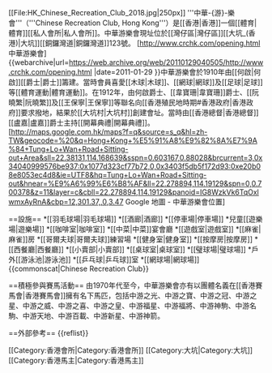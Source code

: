 [[File:HK_Chinese_Recreation_Club_2018.jpg|250px]]
'''中華-{游}-樂會'''（'''Chinese Recreation Club, Hong Kong'''）是[[香港|香港]]一個[[體育|體育]][[私人會所|私人會所]]。中華游樂會現址位於[[灣仔區|灣仔區]][[大坑_(香港)|大坑]][[銅鑼灣道|銅鑼灣道]]123號。 <ref>[http://www.crchk.com/opening.html 中華游樂會] {{webarchive|url=https://web.archive.org/web/20110129040505/http://www.crchk.com/opening.html |date=2011-01-29 }}</ref>中華游樂會於1910年由[[何啟|何啟]][[爵士|爵士]]籌建。當時會員喜愛[[木球|木球]]、[[網球|網球]]及[[足球|足球]]等[[體育運動|體育運動]]。在1912年，由何啟爵士、[[韋寶珊|韋寶珊]]爵士、[[阮曉繁|阮曉繁]]及[[王保寧|王保寧]]等聯名向[[香港殖民地時期#香港政府|香港政府]]要求撥地，結果於[[大坑村|大坑村]]創建會址。當時由[[香港總督|香港總督]][[盧嘉|盧嘉]]爵士主持[[開幕典禮|開幕典禮]]。  <ref>[http://maps.google.com.hk/maps?f=q&source=s_q&hl=zh-TW&geocode=%20&q=Hong+Kong+%E5%91%A8%E9%82%8A%E7%9A%84+Tung+Lo+Wan+Road+Sitting-out+Area&sll=22.38131,114.168639&sspn=0.603167,0.88028&brcurrent=3,0x34040999576be937:0x1077d323cf77b72,0,0x3403f5db5f172d93:0xe20b08e8053ec4d8&ie=UTF8&hq=Tung+Lo+Wan+Road+Sitting-out&hnear=%E9%A6%99%E6%B8%AF&ll=22.278894,114.19129&spn=0,0.700378&z=11&layer=c&cbll=22.278894,114.19129&panoid=IG8WzkVk6TqOxlwmxAyRnA&cbp=12,301.37,,0,3.47 Google 地圖 - 中華游樂會位置]</ref>

==設施==
*[[羽毛球場|羽毛球場]]
*[[酒廊|酒廊]]
*[[停車場|停車場]]
*兒童[[遊樂場|遊樂場]]
*[[咖啡室|咖啡室]]
*[[中菜|中菜]]宴會廳
*[[遊戲室|遊戲室]]
*[[麻雀|麻雀]]房
*[[哥爾夫球|哥爾夫球]]練習場
*[[健身室|健身室]]
*[[按摩房|按摩房]]
*[[西餐廳|西餐廳]]
*[[小賣部|小賣部]]
*[[桌球室|桌球室]]
*[[璧球場|璧球場]]
*戶外[[游泳池|游泳池]]
*[[乒乓球|乒乓球]]室
*[[網球場|網球場]]
{{commonscat|Chinese Recreation Club}}

==積極參與賽馬活動==
由1970年代至今，中華游樂會亦有以團體名義在[[香港賽馬會|香港賽馬會]]擁有名下馬匹，包括中游之光、中游之寶、中游之冠、中游之星、中游之威、中游之喜、中游之皇、中游福星、中游福將、中游神駒、中游名駒、中游天地、中游百載、中游新星、中游神箭。

==外部參考==
{{reflist}}

[[Category:香港會所|Category:香港會所]]
[[Category:大坑|Category:大坑]]
[[Category:香港馬主|Category:香港馬主]]